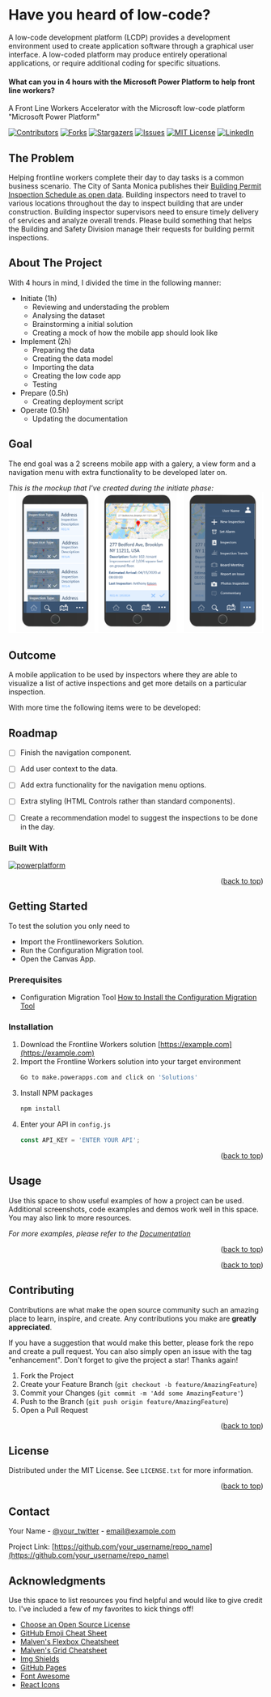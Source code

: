 # Have you heard of low-code? 

A low-code development platform (LCDP) provides a development environment used to create application software through a graphical user interface. A low-coded platform may produce entirely operational applications, or require additional coding for specific situations.

#### What can you in 4 hours with the Microsoft Power Platform to help front line workers?

A Front Line Workers Accelerator with the Microsoft low-code platform "Microsoft Power Platform"

[![Contributors][contributors-shield]][contributors-url]
[![Forks][forks-shield]][forks-url]
[![Stargazers][stars-shield]][stars-url]
[![Issues][issues-shield]][issues-url]
[![MIT License][license-shield]][license-url]
[![LinkedIn][linkedin-shield]][linkedin-url]


## The Problem

Helping frontline workers complete their day to day tasks is a common business scenario.  The City of Santa Monica publishes their [Building Permit Inspection Schedule as open data](https://data.smgov.net/Permits-Licenses/Permit-Inspections-Schedule/xird-2kxi).  Building inspectors need to travel to various locations throughout the day to inspect building that are under construction.  Building inspector supervisors need to ensure timely delivery of services and analyze overall trends.  Please build something that helps the Building and Safety Division manage their requests for building permit inspections.  

## About The Project

With 4 hours in mind, I divided the time in the following manner:

* Initiate (1h)
  * Reviewing and understading the problem
  * Analysing the dataset
  * Brainstorming a initial solution
  * Creating a mock of how the mobile app should look like
* Implement (2h)
  * Preparing the data
  * Creating the data model
  * Importing the data
  * Creating the low code app
  * Testing
* Prepare (0.5h)
  * Creating deployment script
* Operate (0.5h)
  * Updating the documentation

## Goal

The end goal was a 2 screens mobile app with a galery, a view form and a navigation menu with extra functionality to be developed later on.

*This is the mockup that I've created during the initiate phase:* 
![Product Name Screen Shot][product-screenshot]

## Outcome

A mobile application to be used by inspectors where they are able to visualize a list of active inspections and get more details on a particular inspection.

With more time the following items were to be developed:

<!-- ROADMAP -->
## Roadmap

 - [ ] Finish the navigation component.
 - [ ] Add user context to the data.
 - [ ] Add extra functionality for the navigation menu options.
 - [ ] Extra styling (HTML Controls rather than standard components).
 - [ ] Create a recommendation model to suggest the inspections to be done in the day. 


### Built With

[![powerplatform][powerplatform.js]][powerplatform-url]

<p align="right">(<a href="#top">back to top</a>)</p>



<!-- GETTING STARTED -->
## Getting Started

To test the solution you only need to 

* Import the Frontlineworkers Solution.
* Run the Configuration Migration tool.
* Open the Canvas App.

### Prerequisites

* Configuration Migration Tool
[How to Install the Configuration Migration Tool](https://docs.microsoft.com/en-us/power-apps/developer/data-platform/download-tools-nuget#download-tools-using-powershell)

### Installation

1. Download the Frontline Workers solution [https://example.com](https://example.com)
2. Import the Frontline Workers solution into your target environment
   ```sh
   Go to make.powerapps.com and click on 'Solutions'
   ```
3. Install NPM packages
   ```sh
   npm install
   ```
4. Enter your API in `config.js`
   ```js
   const API_KEY = 'ENTER YOUR API';
   ```

<p align="right">(<a href="#top">back to top</a>)</p>



<!-- USAGE EXAMPLES -->
## Usage

Use this space to show useful examples of how a project can be used. Additional screenshots, code examples and demos work well in this space. You may also link to more resources.

_For more examples, please refer to the [Documentation](https://example.com)_

<p align="right">(<a href="#top">back to top</a>)</p>





<p align="right">(<a href="#top">back to top</a>)</p>



<!-- CONTRIBUTING -->
## Contributing

Contributions are what make the open source community such an amazing place to learn, inspire, and create. Any contributions you make are **greatly appreciated**.

If you have a suggestion that would make this better, please fork the repo and create a pull request. You can also simply open an issue with the tag "enhancement".
Don't forget to give the project a star! Thanks again!

1. Fork the Project
2. Create your Feature Branch (`git checkout -b feature/AmazingFeature`)
3. Commit your Changes (`git commit -m 'Add some AmazingFeature'`)
4. Push to the Branch (`git push origin feature/AmazingFeature`)
5. Open a Pull Request

<p align="right">(<a href="#top">back to top</a>)</p>



<!-- LICENSE -->
## License

Distributed under the MIT License. See `LICENSE.txt` for more information.

<p align="right">(<a href="#top">back to top</a>)</p>



<!-- CONTACT -->
## Contact

Your Name - [@your_twitter](https://twitter.com/your_username) - email@example.com

Project Link: [https://github.com/your_username/repo_name](https://github.com/your_username/repo_name)



<!-- ACKNOWLEDGMENTS -->
## Acknowledgments

Use this space to list resources you find helpful and would like to give credit to. I've included a few of my favorites to kick things off!

* [Choose an Open Source License](https://choosealicense.com)
* [GitHub Emoji Cheat Sheet](https://www.webpagefx.com/tools/emoji-cheat-sheet)
* [Malven's Flexbox Cheatsheet](https://flexbox.malven.co/)
* [Malven's Grid Cheatsheet](https://grid.malven.co/)
* [Img Shields](https://shields.io)
* [GitHub Pages](https://pages.github.com)
* [Font Awesome](https://fontawesome.com)
* [React Icons](https://react-icons.github.io/react-icons/search)





<!-- MARKDOWN LINKS & IMAGES -->
<!-- https://www.markdownguide.org/basic-syntax/#reference-style-links -->
[contributors-shield]: https://img.shields.io/github/contributors/hsilvest/Front-Line-Workers-Power-Platform-Solution.svg?style=for-the-badge
[contributors-url]: https://github.com/hsilvest/Front-Line-Workers-Power-Platform-Solution/graphs/contributors
[forks-shield]: https://img.shields.io/github/forks/hsilvest/Front-Line-Workers-Power-Platform-Solution.svg?style=for-the-badge
[forks-url]: https://github.com/hsilvest/Front-Line-Workers-Power-Platform-Solution/network/members
[stars-shield]: https://img.shields.io/github/stars/hsilvest/Front-Line-Workers-Power-Platform-Solution.svg?style=for-the-badge
[stars-url]: https://github.com/hsilvest/Front-Line-Workers-Power-Platform-Solution/stargazers
[issues-shield]: https://img.shields.io/github/issues/hsilvest/Front-Line-Workers-Power-Platform-Solution.svg?style=for-the-badge
[issues-url]: https://github.com/hsilvest/Front-Line-Workers-Power-Platform-Solution/issues
[license-shield]: https://img.shields.io/github/license/hsilvest/Front-Line-Workers-Power-Platform-Solution.svg?style=for-the-badge
[license-url]: https://github.com/hsilvest/Front-Line-Workers-Power-Platform-Solution/blob/master/LICENSE.txt
[linkedin-shield]: https://img.shields.io/badge/-LinkedIn-black.svg?style=for-the-badge&logo=linkedin&colorB=555
[linkedin-url]: https://linkedin.com/in/hsilvestre
[product-screenshot]: design/images/canvas-app-mockup.png
[powerplatform.js]: https://img.shields.io/badge/Microsoft-Power%20Platform-green
[powerplatform-url]: https://powerplatform.microsoft.com/en-gb/
